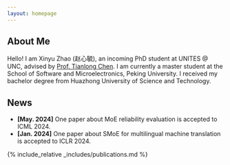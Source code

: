 ```yaml
---
layout: homepage
---
```


## About Me

Hello! I am Xinyu Zhao (赵心毓), an incoming PhD student at UNITES @ UNC, advised by [Prof. Tianlong Chen](https://tianlong-chen.github.io/). I am currently a master student at the School of Software and Microelectronics, Peking University. I received my bachelor degree from Huazhong University of Science and Technology.

## News

- **[May. 2024]** One paper about MoE reliability evaluation is accepted to ICML 2024.
- **[Jan. 2024]** One paper about SMoE for multilingual machine translation is accepted to ICLR 2024.

{% include_relative _includes/publications.md %}

<!-- {% include_relative _includes/services.md %} -->
